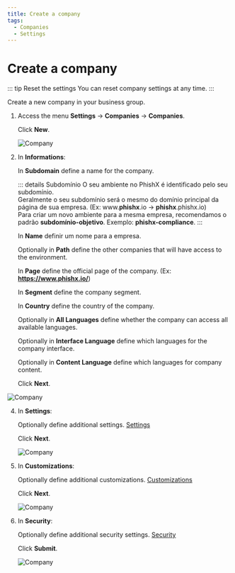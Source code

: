```yaml
---
title: Create a company
tags:
  - Companies
  - Settings
---
```

# Create a company

::: tip Reset the settings
You can reset company settings at any time.
:::

Create a new company in your business group.

1. Access the menu **Settings** -> **Companies**  -> **Companies**.

   Click **New**.

   ![Company](https://cdn.phishx.io/phishx-docs/images/phishx_settings_companies_group_01.webp)

2. In **Informations**:

   In **Subdomain** define a name for the company.

   ::: details Subdomínio
   O seu ambiente no PhishX é identificado pelo seu subdomínio.<br>
   Geralmente o seu subdomínio será o mesmo do domínio principal da página de sua empresa. (Ex: www.**phishx**.io -> **phishx**.phishx.io)<br>
   Para criar um novo ambiente para a mesma empresa, recomendamos o padrão **subdomínio-objetivo**. Exemplo: **phishx-compliance**.
   :::

   In **Name** definir um nome para a empresa.

   Optionally in **Path** define the other companies that will have access to the environment.

   In **Page** define the official page of the company. (Ex: **https://www.phishx.io/**)

   In **Segment** define the company segment.

   In **Country** define the country of the company.

   Optionally in **All Languages** define whether the company can access all available languages.

   Optionally in **Interface Language** define which languages for the company interface.

   Optionally in **Content Language** define which languages for company content.

   Click **Next**.

  ![Company](https://cdn.phishx.io/phishx-docs/images/phishx_settings_companies_group_02.webp)

4. In **Settings**:

   Optionally define additional settings. [Settings](settings/campaign_approval)

   Click **Next**.

   ![Company](https://cdn.phishx.io/phishx-docs/images/phishx_settings_companies_group_03.webp)

5. In **Customizations**:

   Optionally define additional customizations. [Customizations](customization/e-mails)

   Click **Next**.

   ![Company](https://cdn.phishx.io/phishx-docs/images/phishx_settings_companies_group_04.webp)

6. In **Security**:

   Optionally define additional security settings. [Security](security/providers)

   Click **Submit**.

   ![Company](https://cdn.phishx.io/phishx-docs/images/phishx_settings_companies_group_05.webp)

